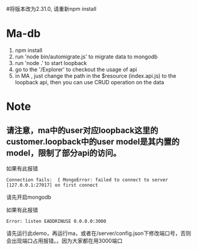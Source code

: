#将版本改为2.31.0, 请重新npm install

# Ma-db


1. npm install
2. run 'node bin/automigrate.js' to migrate data to mongodb
3. run 'node .' to start loopback
4. go to the '/Explorer' to checkout the usage of api
5. in MA , just change the  path in the $resource (index.api.js) to the loopback api, then you can use CRUD operation on the data


# Note

## 请注意，ma中的user对应loopback这里的customer.loopback中的user model是其内置的model，限制了部分api的访问。

如果有此报错
    
    Connection fails:  { MongoError: failed to connect to server [127.0.0.1:27017] on first connect

请先开启mongodb


如果有此报错
    
    Error: listen EADDRINUSE 0.0.0.0:3000

请先运行此demo，再运行ma，或者在/server/config.json下修改端口号，否则会出现端口占用报错。。因为大家都在用3000端口


